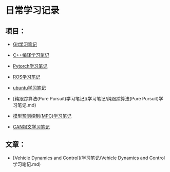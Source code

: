 # 日常学习记录

## 项目：

- [Git学习笔记](学习笔记/Git学习笔记.md)

- [C++编译学习笔记](学习笔记/C++编译学习笔记.md)

- [Pytorch学习笔记](学习笔记/Pytorch学习笔记.md)

- [ROS学习笔记](学习笔记/ROS学习笔记.md)

- [ubuntu学习笔记](学习笔记/ubuntu基本命令学习笔记.md)

- [纯跟踪算法(Pure Pursuit)学习笔记](学习笔记/纯跟踪算法(Pure Pursuit)学习笔记.md)

- [模型预测控制(MPC)学习笔记](学习笔记/模型预测控制(MPC)学习笔记.md)
- [CAN报文学习笔记](学习笔记/CAN学习笔记.md)





## 文章：

- [Vehicle Dynamics and Control](学习笔记/Vehicle Dynamics and Control学习笔记.md)
